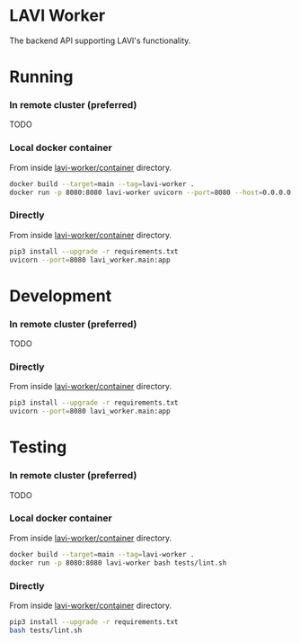 # LAVI Worker

The backend API supporting LAVI's functionality.


# Running

### In remote cluster (preferred)

TODO

### Local docker container

From inside [lavi-worker/container](./container) directory.
```bash
docker build --target=main --tag=lavi-worker .
docker run -p 8080:8080 lavi-worker uvicorn --port=8080 --host=0.0.0.0 lavi_worker.main:app
```

### Directly

From inside [lavi-worker/container](./container) directory.
```bash
pip3 install --upgrade -r requirements.txt
uvicorn --port=8080 lavi_worker.main:app
```


# Development

### In remote cluster (preferred)

TODO

### Directly

From inside [lavi-worker/container](./container) directory.
```bash
pip3 install --upgrade -r requirements.txt
uvicorn --port=8080 lavi_worker.main:app
```

# Testing

### In remote cluster (preferred)

TODO

### Local docker container

From inside [lavi-worker/container](./container) directory.
```bash
docker build --target=main --tag=lavi-worker .
docker run -p 8080:8080 lavi-worker bash tests/lint.sh
```

### Directly

From inside [lavi-worker/container](./container) directory.
```bash
pip3 install --upgrade -r requirements.txt
bash tests/lint.sh
```

